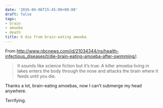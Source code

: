 ```yaml
---
date: '2016-04-06T15:45:08+00:00'
draft: false
tags:
- brain
- amoeba
- death
title: 6 die from brain-eating amoeba
---
```


From http://www.nbcnews.com/id/21034344/ns/health-infectious_diseases/t/die-brain-eating-amoeba-after-swimming/:

>It sounds like science fiction but it’s true: A killer amoeba living in lakes enters the body through the nose and attacks the brain where it feeds until you die.

Thanks a lot, brain-eating amoebas, now I can’t submerge my head anywhere.

Terrifying.
